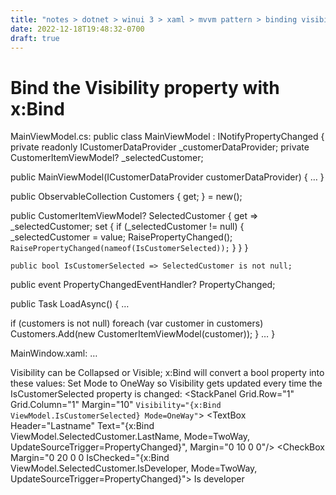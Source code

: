 ```yaml
---
title: "notes > dotnet > winui 3 > xaml > mvvm pattern > binding visibility with x bind"
date: 2022-12-18T19:48:32-0700
draft: true
---
```

# Bind the Visibility property with x:Bind
MainViewModel.cs:
public class MainViewModel : INotifyPropertyChanged
{
private readonly ICustomerDataProvider _customerDataProvider;
private CustomerItemViewModel? _selectedCustomer;

public MainViewModel(ICustomerDataProvider customerDataProvider) { … }

public ObservableCollection<CustomerItemViewModel> Customers { get; } = new();

public CustomerItemViewModel? SelectedCustomer
{
get => _selectedCustomer;
set
{
if (_selectedCustomer != null)
{
_selectedCustomer = value;
RaisePropertyChanged();
`RaisePropertyChanged(nameof(IsCustomerSelected));`
}
}
}

`public bool IsCustomerSelected => SelectedCustomer is not null;`

public event PropertyChangedEventHandler? PropertyChanged;

public Task LoadAsync()
{
…

if (customers is not null)
foreach (var customer in customers)
Customers.Add(new CustomerItemViewModel(customer));
}
…
}

MainWindow.xaml:
…

<!-- Customer detail ---->
Visibility can be Collapsed or Visible; x:Bind will convert a bool property into these values:
Set Mode to OneWay so Visibility gets updated every time the IsCustomerSelected property is changed:
<StackPanel Grid.Row="1" Grid.Column="1" Margin="10" `Visibility="{x:Bind ViewModel.IsCustomerSelected} Mode=OneWay"`>
<TextBox Header="Firstname" Text="{x:Bind ViewModel.SelectedCustomer.FirstName, Mode=TwoWay, UpdateSourceTrigger=PropertyChanged}"/>
<TextBox Header="Lastname"
Text="{x:Bind ViewModel.SelectedCustomer.LastName, Mode=TwoWay, UpdateSourceTrigger=PropertyChanged}",
Margin="0 10 0 0"/>
<CheckBox Margin="0 20 0 0
IsChecked="{x:Bind ViewModel.SelectedCustomer.IsDeveloper, Mode=TwoWay, UpdateSourceTrigger=PropertyChanged}">
Is developer
</CheckBox>
</StackPanel>

